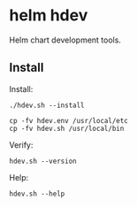 helm hdev
=========

Helm chart development tools.

Install
-------
Install:

    ./hdev.sh --install

    cp -fv hdev.env /usr/local/etc
    cp -fv hdev.sh /usr/local/bin

Verify:

    hdev.sh --version

Help:

    hdev.sh --help
